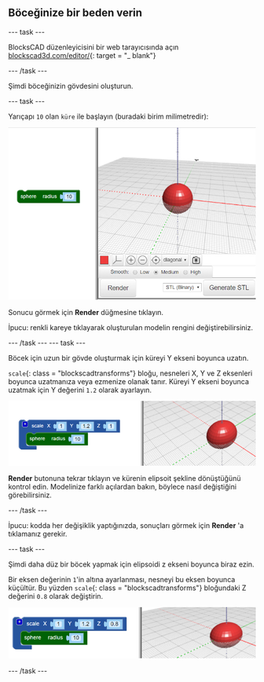 ## Böceğinize bir beden verin

--- task ---

BlocksCAD düzenleyicisini bir web tarayıcısında açın [blockscad3d.com/editor/](https://www.blockscad3d.com/editor/){: target = "_ blank"}

--- /task ---

Şimdi böceğinizin gövdesini oluşturun.

--- task ---

Yarıçapı `10` olan `küre` ile başlayın (buradaki birim milimetredir):

![ekran görüntüsü](images/bug-body-sphere.png)

Sonucu görmek için **Render** düğmesine tıklayın.

İpucu: renkli kareye tıklayarak oluşturulan modelin rengini değiştirebilirsiniz.

--- /task --- --- task ---

Böcek için uzun bir gövde oluşturmak için küreyi Y ekseni boyunca uzatın.

`scale`{: class = "blockscadtransforms"} bloğu, nesneleri X, Y ve Z eksenleri boyunca uzatmanıza veya ezmenize olanak tanır. Küreyi Y ekseni boyunca uzatmak için Y değerini `1.2` olarak ayarlayın.

![ekran görüntüsü](images/bug-body-y.png)

**Render** butonuna tekrar tıklayın ve kürenin elipsoit şekline dönüştüğünü kontrol edin. Modelinize farklı açılardan bakın, böylece nasıl değiştiğini görebilirsiniz.

--- /task ---

İpucu: kodda her değişiklik yaptığınızda, sonuçları görmek için **Render** 'a tıklamanız gerekir.

--- task ---

Şimdi daha düz bir böcek yapmak için elipsoidi z ekseni boyunca biraz ezin.

Bir eksen değerinin `1`'in altına ayarlanması, nesneyi bu eksen boyunca küçültür. Bu yüzden `scale`{: class = "blockscadtransforms"} bloğundaki Z değerini `0.8` olarak değiştirin.

![ekran görüntüsü](images/bug-body-z.png)

--- /task ---




